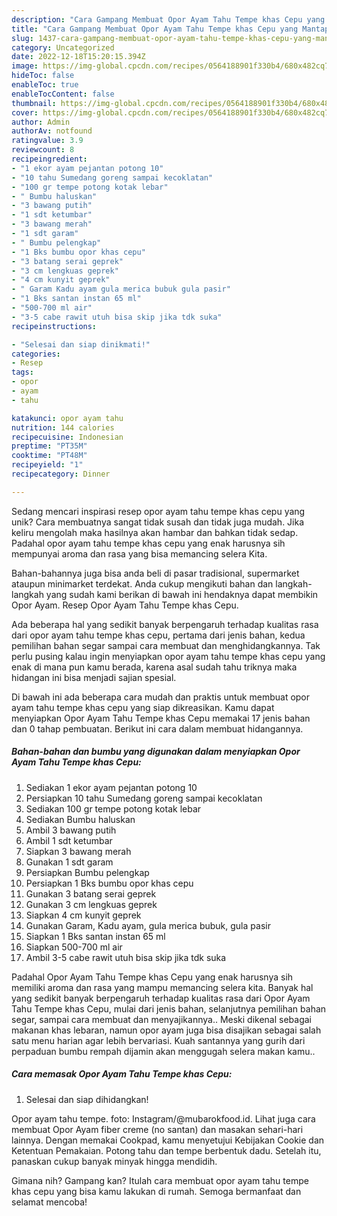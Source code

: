 ```yaml
---
description: "Cara Gampang Membuat Opor Ayam Tahu Tempe khas Cepu yang Mantap"
title: "Cara Gampang Membuat Opor Ayam Tahu Tempe khas Cepu yang Mantap"
slug: 1437-cara-gampang-membuat-opor-ayam-tahu-tempe-khas-cepu-yang-mantap
category: Uncategorized
date: 2022-12-18T15:20:15.394Z
image: https://img-global.cpcdn.com/recipes/0564188901f330b4/680x482cq70/opor-ayam-tahu-tempe-khas-cepu-foto-resep-utama.jpg
hideToc: false
enableToc: true
enableTocContent: false
thumbnail: https://img-global.cpcdn.com/recipes/0564188901f330b4/680x482cq70/opor-ayam-tahu-tempe-khas-cepu-foto-resep-utama.jpg
cover: https://img-global.cpcdn.com/recipes/0564188901f330b4/680x482cq70/opor-ayam-tahu-tempe-khas-cepu-foto-resep-utama.jpg
author: Admin
authorAv: notfound
ratingvalue: 3.9
reviewcount: 8
recipeingredient:
- "1 ekor ayam pejantan potong 10"
- "10 tahu Sumedang goreng sampai kecoklatan"
- "100 gr tempe potong kotak lebar"
- " Bumbu haluskan"
- "3 bawang putih"
- "1 sdt ketumbar"
- "3 bawang merah"
- "1 sdt garam"
- " Bumbu pelengkap"
- "1 Bks bumbu opor khas cepu"
- "3 batang serai geprek"
- "3 cm lengkuas geprek"
- "4 cm kunyit geprek"
- " Garam Kadu ayam gula merica bubuk gula pasir"
- "1 Bks santan instan 65 ml"
- "500-700 ml air"
- "3-5 cabe rawit utuh bisa skip jika tdk suka"
recipeinstructions:

- "Selesai dan siap dinikmati!"
categories:
- Resep
tags:
- opor
- ayam
- tahu

katakunci: opor ayam tahu 
nutrition: 144 calories
recipecuisine: Indonesian
preptime: "PT35M"
cooktime: "PT48M"
recipeyield: "1"
recipecategory: Dinner

---
```





Sedang mencari inspirasi resep opor ayam tahu tempe khas cepu yang unik? Cara membuatnya sangat tidak susah dan tidak juga mudah. Jika keliru mengolah maka hasilnya akan hambar dan bahkan tidak sedap. Padahal opor ayam tahu tempe khas cepu yang enak harusnya sih mempunyai aroma dan rasa yang bisa memancing selera Kita.





Bahan-bahannya juga bisa anda beli di pasar tradisional, supermarket ataupun minimarket terdekat. Anda cukup mengikuti bahan dan langkah-langkah yang sudah kami berikan di bawah ini hendaknya dapat membikin Opor Ayam. Resep Opor Ayam Tahu Tempe khas Cepu.

Ada beberapa hal yang sedikit banyak berpengaruh terhadap kualitas rasa dari opor ayam tahu tempe khas cepu, pertama dari jenis bahan, kedua pemilihan bahan segar sampai cara membuat dan menghidangkannya. Tak perlu pusing kalau ingin menyiapkan opor ayam tahu tempe khas cepu yang enak di mana pun kamu berada, karena asal sudah tahu triknya maka hidangan ini bisa menjadi sajian spesial.






Di bawah ini ada beberapa cara mudah dan praktis untuk membuat opor ayam tahu tempe khas cepu yang siap dikreasikan. Kamu dapat menyiapkan Opor Ayam Tahu Tempe khas Cepu memakai 17 jenis bahan dan 0 tahap pembuatan. Berikut ini cara dalam membuat hidangannya.

<!--inarticleads1-->

##### Bahan-bahan dan bumbu yang digunakan dalam menyiapkan Opor Ayam Tahu Tempe khas Cepu:

1. Sediakan 1 ekor ayam pejantan potong 10
1. Persiapkan 10 tahu Sumedang goreng sampai kecoklatan
1. Sediakan 100 gr tempe potong kotak lebar
1. Sediakan  Bumbu haluskan
1. Ambil 3 bawang putih
1. Ambil 1 sdt ketumbar
1. Siapkan 3 bawang merah
1. Gunakan 1 sdt garam
1. Persiapkan  Bumbu pelengkap
1. Persiapkan 1 Bks bumbu opor khas cepu
1. Gunakan 3 batang serai geprek
1. Gunakan 3 cm lengkuas geprek
1. Siapkan 4 cm kunyit geprek
1. Gunakan  Garam, Kadu ayam, gula merica bubuk, gula pasir
1. Siapkan 1 Bks santan instan 65 ml
1. Siapkan 500-700 ml air
1. Ambil 3-5 cabe rawit utuh bisa skip jika tdk suka


Padahal Opor Ayam Tahu Tempe khas Cepu yang enak harusnya sih memiliki aroma dan rasa yang mampu memancing selera kita. Banyak hal yang sedikit banyak berpengaruh terhadap kualitas rasa dari Opor Ayam Tahu Tempe khas Cepu, mulai dari jenis bahan, selanjutnya pemilihan bahan segar, sampai cara membuat dan menyajikannya.. Meski dikenal sebagai makanan khas lebaran, namun opor ayam juga bisa disajikan sebagai salah satu menu harian agar lebih bervariasi. Kuah santannya yang gurih dari perpaduan bumbu rempah dijamin akan menggugah selera makan kamu.. 

<!--inarticleads2-->

##### Cara memasak Opor Ayam Tahu Tempe khas Cepu:


1. Selesai dan siap dihidangkan!

Opor ayam tahu tempe. foto: Instagram/@mubarokfood.id. Lihat juga cara membuat Opor Ayam fiber creme (no santan) dan masakan sehari-hari lainnya. Dengan memakai Cookpad, kamu menyetujui Kebijakan Cookie dan Ketentuan Pemakaian. Potong tahu dan tempe berbentuk dadu. Setelah itu, panaskan cukup banyak minyak hingga mendidih. 

Gimana nih? Gampang kan? Itulah cara membuat opor ayam tahu tempe khas cepu yang bisa kamu lakukan di rumah. Semoga bermanfaat dan selamat mencoba!
